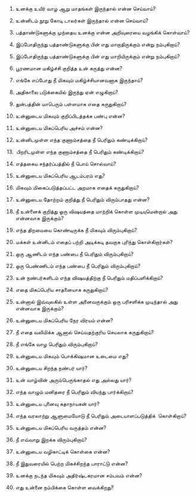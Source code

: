 1. உனக்கு உயிர் வாழ ஆறு மாதங்கள் இருந்தால் என்ன செய்வாய்?

2. உன்னிடம் நூறு கோடி டாலர்கள் இருந்தால் என்ன செய்வாய்?

3. பத்தாண்டுகளுக்கு முந்தைய உனக்கு என்ன அறிவுரையை வழங்கிக் கொள்வாய்?  

4. இப்போதிருந்து பத்தாண்டுகளுக்கு பின் எது மாறாதிருக்கும் என்று நம்புகிறாய்?

5. இப்போதிருந்து பத்தாண்டுகளுக்கு பின் எது மாறியிருக்கும் என்று நம்புகிறாய்?

6. பூரணமான மகிழ்ச்சி குறித்த உன் கருத்து என்ன?

7. எங்கே எப்போது நீ மிகவும் மகிழ்ச்சியானவனாக இருந்தாய்?

8. அதிகாலை படுக்கையில் இருந்து ஏன் எழுகிறாய்?

9. துன்பத்தின் மாபெரும் பள்ளமாக எதை கருதுகிறாய்?

10. உன்னுடைய மிகவும் குறிப்பிடத்தக்க பண்பு என்ன?

11. உன்னுடைய மிகப்பெரிய அச்சம் என்ன?

12. உன்னிடமுள்ள எந்த குணாம்சத்தை நீ பெரிதும் கண்டிக்கிறாய்?

13.  பிறரிடமுள்ள எந்த குணாம்சத்தை நீ பெரிதும் கண்டிக்கிறாய்?

14. எத்தகைய சந்தர்ப்பத்தில் நீ பொய் சொல்வாய்?

15. உன்னுடைய மிகப்பெரிய ஆடம்பரம் எது?

16. மிகவும் மிகைப்படுத்தப்பட்ட அறமாக எதைக் கருதுகிறாய்?

17. உன்னுடைய தோற்றம் குறித்து நீ பெரிதும் விரும்பாதது என்ன?

18. நீ உன்னைக் குறித்து ஒரு விஷயத்தை மாற்றிக் கொள்ள முடியுமென்றால் அது என்னவாக இருக்கும்?

19. எந்த திறமையை கொண்டிருக்க நீ மிகவும் விரும்புகிறாய்?

20. மக்கள் உன்னிடம் எதைப் பற்றி அடிக்கடி தவறாக புரிந்து கொள்கிறார்கள்?

21. ஒரு ஆணிடம் எந்த பண்பை நீ பெரிதும் விரும்புகிறாய்?

22. ஒரு பெண்ணிடம் எந்த பண்பை நீ பெரிதும் விரும்புகிறாய்?

23. உன் நண்பர்களிடம் எந்த விஷயத்திற்கு நீ பெரிதும் மதிப்பளிக்கிறாய்?

24. எதை மிகப்பெரிய சாதனையாக கருதுகிறாய்?

25. உன்னால் இவ்வுலகில் உள்ள அனைவருக்கும் ஒரு பரிசளிக்க முடிந்தால் அது என்னவாக இருக்கும்? 

26. உன்னுடைய மிகப்பெரிய நேர விரயம் என்ன?

27. நீ எதை வலிமிக்க ஆனால் செய்வதற்குரிய செயலாக கருதுகிறாய்?

28. நீ எங்கே வாழ பெரிதும் விரும்புகிறாய்?

29. உன்னுடைய மிகவும் பொக்கிஷமான உடைமை எது?

30. உன்னுடைய சிறந்த நண்பர் யார்?

31. உன் வாழ்வின் அரும்பெருங்காதல் எது அல்லது யார்?

32. எந்த வாழும் மனிதரை நீ பெரிதும் வியந்து பார்க்கிறாய்?

33. உன்னுடைய புனைவு கதாநாயகன் யார்?

34. எந்த வரலாற்று ஆளுமையோடு நீ பெரிதும் அடையாளப்படுத்திக்  கொள்கிறாய்?

35. உன்னுடைய மிகப்பெரிய வருத்தம் என்ன?

36. நீ எவ்வாறு இறக்க விரும்புகிறாய்?

37. உன்னுடைய வழிகாட்டிக் கொள்கை என்ன?

38. நீ இதுவரையில் பெற்ற மிகச்சிறந்த பாராட்டு என்ன?

39. உனக்கு நடந்த மிகவும் அதிர்ஷ்டகரமான சம்பவம் என்ன?

40. எது உன்னை நம்பிக்கை கொள்ள வைக்கிறது?